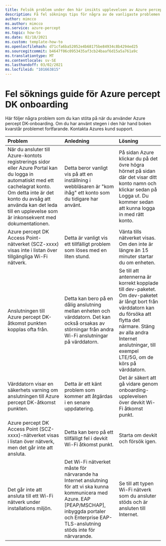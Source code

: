 ```yaml
---
title: Felsök problem under den här insikts upplevelsen av Azure percept DK
description: Få fel söknings tips för några av de vanligaste problemen som påträffas under den här insikts upplevelsen
author: mimcco
ms.author: mimcco
ms.service: azure-percept
ms.topic: how-to
ms.date: 02/18/2021
ms.custom: template-how-to
ms.openlocfilehash: d71cfa6ba52052e4b68175be84934c8b4294ed25
ms.sourcegitcommit: b4647f06c0953435af3cb24baaf6d15a5a761a9c
ms.translationtype: MT
ms.contentlocale: sv-SE
ms.lasthandoff: 03/02/2021
ms.locfileid: "101663815"
---
```

# <a name="azure-percept-dk-onboarding-experience-troubleshooting-guide"></a>Fel söknings guide för Azure percept DK onboarding

Här följer några problem som du kan stöta på när du använder Azure percept DK-onboarding. Om du har använt stegen i den här hand boken kvarstår problemet fortfarande. Kontakta Azures kund support.

|Problem|Anledning|Lösning|
|:-----|:------|:----------|
|När du ansluter till Azure-kontots registrerings sidor eller Azure Portal kan du logga in automatiskt med ett cachelagrat konto. Om detta inte är det konto du avsåg att använda kan det leda till en upplevelse som är inkonsekvent med dokumentationen.|Detta beror vanligt vis på att en inställning i webbläsaren är "kom ihåg" ett konto som du tidigare har använt.|På sidan Azure klickar du på det övre högra hörnet på sidan där det visar ditt konto namn och klickar sedan på Logga ut. Du kommer sedan att kunna logga in med rätt konto.|
|Azure percept DK Access Point-nätverket (SCZ-xxxx) visas inte i listan över tillgängliga Wi-Fi nätverk.|Detta är vanligt vis ett tillfälligt problem som löses med en liten stund.|Vänta tills nätverket visas. Om den inte är längre än 15 minuter startar du om enheten.|
|Anslutningen till Azure percept DK-åtkomst punkten kopplas ofta från.|Detta kan bero på en dålig anslutning mellan enheten och värddatorn. Det kan också orsakas av störningar från andra Wi-Fi anslutningar på värddatorn.|Se till att antennerna är korrekt kopplade till dev-paketet. Om dev-paketet är långt bort från värddatorn kan du försöka att flytta det närmare. Stäng av alla andra Internet anslutningar, till exempel LTE/5G, om de körs på värddatorn.|
|Värddatorn visar en säkerhets varning om anslutningen till Azure percept DK-åtkomst punkten.|Detta är ett känt problem som kommer att åtgärdas i en senare uppdatering.|Det är säkert att gå vidare genom onboarding-upplevelsen över devkit Wi-Fi åtkomst punkt.|
|Azure percept DK Access Point (SCZ-xxxx)-nätverket visas i listan över nätverk, men det går inte att ansluta.|Detta kan bero på ett tillfälligt fel i devkit Wi-Fi åtkomst punkt.|Starta om devkit och försök igen.|
|Det går inte att ansluta till ett Wi-Fi nätverk under installations miljön.|Det Wi-Fi nätverket måste för närvarande ha Internet anslutning för att vi ska kunna kommunicera med Azure. EAP [PEAP/MSCHAP], inbyggda portaler och Enterprise EAP-TLS-anslutning stöds inte för närvarande.|Se till att typen Wi-Fi nätverk som du ansluter stöds och är ansluten till Internet.|